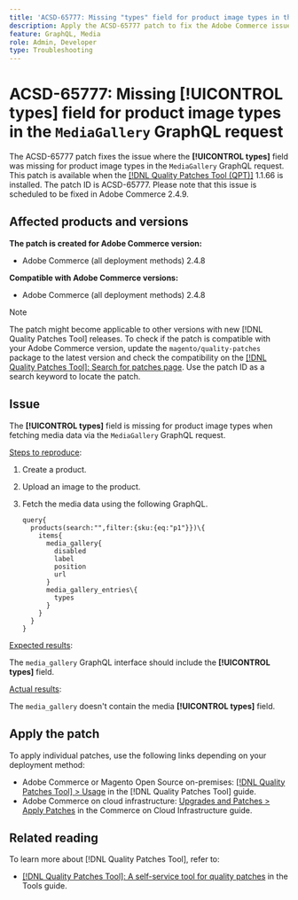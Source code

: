```yaml
---
title: 'ACSD-65777: Missing "types" field for product image types in the `MediaGallery` GraphQL request'
description: Apply the ACSD-65777 patch to fix the Adobe Commerce issue where the "types" field was missing for product image types in the `MediaGallery` GraphQL request.
feature: GraphQL, Media
role: Admin, Developer
type: Troubleshooting
---
```


# ACSD-65777: Missing **[!UICONTROL types]** field for product image types in the `MediaGallery` GraphQL request

The ACSD-65777 patch fixes the issue where the **[!UICONTROL types]** field was missing for product image types in the `MediaGallery` GraphQL request. This patch is available when the [[!DNL Quality Patches Tool (QPT)]](/help/tools/quality-patches-tool/quality-patches-tool-to-self-serve-quality-patches.md) 1.1.66 is installed. The patch ID is ACSD-65777. Please note that this issue is scheduled to be fixed in Adobe Commerce 2.4.9.

## Affected products and versions

**The patch is created for Adobe Commerce version:**

* Adobe Commerce (all deployment methods) 2.4.8

**Compatible with Adobe Commerce versions:**

* Adobe Commerce (all deployment methods) 2.4.8

>[!NOTE]
>
>The patch might become applicable to other versions with new [!DNL Quality Patches Tool] releases. To check if the patch is compatible with your Adobe Commerce version, update the `magento/quality-patches` package to the latest version and check the compatibility on the [[!DNL Quality Patches Tool]: Search for patches page](https://experienceleague.adobe.com/tools/commerce-quality-patches/index.html). Use the patch ID as a search keyword to locate the patch.

## Issue

The **[!UICONTROL types]** field is missing for product image types when fetching media data via the `MediaGallery` GraphQL request.

<u>Steps to reproduce</u>:

1. Create a product.
1. Upload an image to the product.
1. Fetch the media data using the following GraphQL.

    ```
    query{
      products(search:"",filter:{sku:{eq:"p1"}})\{
        items{
          media_gallery{
            disabled
            label
            position
            url
          }
          media_gallery_entries\{
            types
          }
        }
      }
    }
    ```

<u>Expected results</u>:

The `media_gallery` GraphQL interface should include the **[!UICONTROL types]** field.

<u>Actual results</u>:

The `media_gallery` doesn't contain the media **[!UICONTROL types]** field.

## Apply the patch

To apply individual patches, use the following links depending on your deployment method:

* Adobe Commerce or Magento Open Source on-premises: [[!DNL Quality Patches Tool] > Usage](/help/tools/quality-patches-tool/usage.md) in the [!DNL Quality Patches Tool] guide.
* Adobe Commerce on cloud infrastructure: [Upgrades and Patches > Apply Patches](https://experienceleague.adobe.com/docs/commerce-cloud-service/user-guide/develop/upgrade/apply-patches.html) in the Commerce on Cloud Infrastructure guide.

## Related reading

To learn more about [!DNL Quality Patches Tool], refer to:

* [[!DNL Quality Patches Tool]: A self-service tool for quality patches](/help/tools/quality-patches-tool/quality-patches-tool-to-self-serve-quality-patches.md) in the Tools guide.
